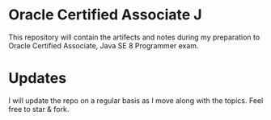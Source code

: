 # Oracle Certified Associate J

This repository will contain the artifects and notes during my preparation to Oracle Certified Associate, Java SE 8 Programmer exam.


# Updates

I will update the repo on a regular basis as I move along with the topics. Feel free to star & fork.
